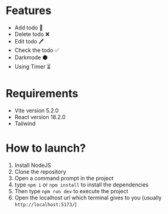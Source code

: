# Features
- Add todo 📝
- Delete todo ❌
- Edit todo 🖊
- Check the todo ✅
- Darkmode ⚫
- Using Timer ⏳
# Requirements
- Vite version 5.2.0
- React version 18.2.0
- Tailwind
# How to launch?
1. Install NodeJS
2. Clone the repository
3. Open a command prompt in the project
4. type `npm i` or `npm install` to install the dependencies
5. Then type `npm run dev` to execute the project
6. Open the localhost url which terminal gives to you (usually `http://localhost:5173/`)
